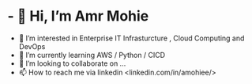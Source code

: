 # - 👋 Hi, I’m Amr Mohie
- 👀 I’m interested in Enterprise IT Infrasturcture , Cloud Computing and DevOps
- 🌱 I’m currently learning AWS / Python / CICD
- 💞️ I’m looking to collaborate on ...
- 📫 How to reach me  via linkedin <linkedin.com/in/amohiee/>

<!---
Amr-Mohie-eldeen/Amr-Mohie-eldeen is a ✨ special ✨ repository because its `README.md` (this file) appears on your GitHub profile.
You can click the Preview link to take a look at your changes.
--->
